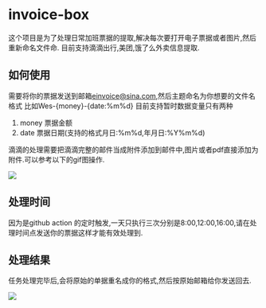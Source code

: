 # invoice-box

这个项目是为了处理日常加班票据的提取,解决每次要打开电子票据或者图片,然后重新命名文件命.
目前支持滴滴出行,美团,饿了么外卖信息提取.

## 如何使用
需要将你的票据发送到邮箱[einvoice@sina.com](einvoice@sina.com),然后主题命名为你想要的文件名格式
比如Wes-{money}-{date:%m%d}
目前支持暂时数据变量只有两种
1. money 票据金额
2. date 票据日期(支持的格式月日:%m%d,年月日:%Y%m%d)

滴滴的处理需要把滴滴完整的邮件当成附件添加到邮件中,图片或者pdf直接添加为附件.可以参考以下的gif图操作.

![](https://cdn.jsdelivr.net/gh/wes-lin/invoice-box/imgs/send.gif)

## 处理时间
因为是github action 的定时触发,一天只执行三次分别是8:00,12:00,16:00,请在处理时间点发送你的票据这样才能有效处理到.

## 处理结果
任务处理完毕后,会将原始的单据重名成你的格式,然后按原始邮箱给你发送回去.

![](https://cdn.jsdelivr.net/gh/wes-lin/invoice-box/imgs/respose.png)